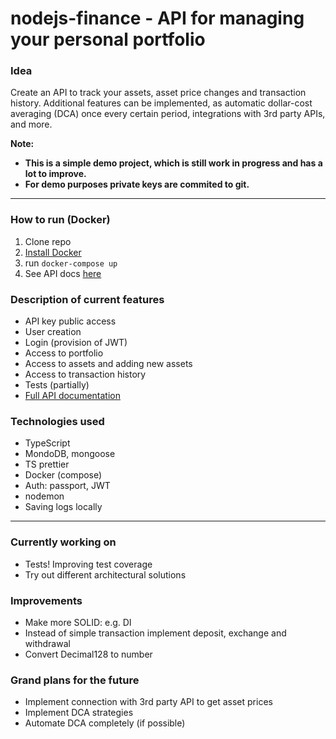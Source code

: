 # nodejs-finance - API for managing your personal portfolio

### Idea
Create an API to track your assets, asset price changes and transaction history. Additional features can be implemented, as automatic dollar-cost averaging (DCA) once every certain period, integrations with 3rd party APIs, and more.

__Note:__

- __This is a simple demo project, which is still work in progress and has a lot to improve.__
- __For demo purposes private keys are commited to git.__

---

### How to run (Docker)
1. Clone repo
2. [Install Docker](https://docs.docker.com/get-docker/)
3. run `docker-compose up`
4. See API docs [here](https://documenter.getpostman.com/view/14918328/TzCFhqn4)

### Description of current features
- API key public access
- User creation
- Login (provision of JWT)
- Access to portfolio
- Access to assets and adding new assets
- Access to transaction history
- Tests (partially)
- [Full API documentation](https://documenter.getpostman.com/view/14918328/TzCFhqn4)

### Technologies used
- TypeScript
- MondoDB, mongoose
- TS prettier
- Docker (compose)
- Auth: passport, JWT
- nodemon
- Saving logs locally

---

### Currently working on
- Tests! Improving test coverage
- Try out different architectural solutions

### Improvements
- Make more SOLID: e.g. DI
- Instead of simple transaction implement deposit, exchange and withdrawal
- Convert Decimal128 to number

### Grand plans for the future
- Implement connection with 3rd party API to get asset prices
- Implement DCA strategies
- Automate DCA completely (if possible)
